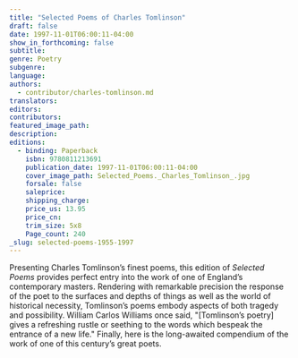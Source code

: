 ```yaml
---
title: "Selected Poems of Charles Tomlinson"
draft: false
date: 1997-11-01T06:00:11-04:00
show_in_forthcoming: false
subtitle:
genre: Poetry
subgenre:
language:
authors:
  - contributor/charles-tomlinson.md
translators:
editors:
contributors:
featured_image_path:
description:
editions:
  - binding: Paperback
    isbn: 9780811213691
    publication_date: 1997-11-01T06:00:11-04:00
    cover_image_path: Selected_Poems._Charles_Tomlinson_.jpg
    forsale: false
    saleprice:
    shipping_charge:
    price_us: 13.95
    price_cn:
    trim_size: 5x8
    Page_count: 240
_slug: selected-poems-1955-1997
---
```


Presenting Charles Tomlinson’s finest poems, this edition of _Selected Poems_ provides perfect entry into the work of one of England’s contemporary masters. Rendering with remarkable precision the response of the poet to the surfaces and depths of things as well as the world of historical necessity, Tomlinson’s poems embody aspects of both tragedy and possibility. William Carlos Williams once said, "[Tomlinson’s poetry] gives a refreshing rustle or seething to the words which bespeak the entrance of a new life." Finally, here is the long-awaited compendium of the work of one of this century’s great poets.

